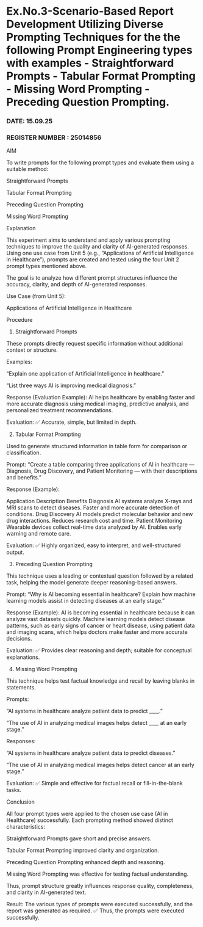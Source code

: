 # Ex.No.3-Scenario-Based Report Development Utilizing Diverse Prompting Techniques for the the following Prompt Engineering types with examples - Straightforward Prompts - Tabular Format Prompting - Missing Word Prompting - Preceding Question Prompting.

### DATE: 15.09.25                                                                            
### REGISTER NUMBER : 25014856
AIM

To write prompts for the following prompt types and evaluate them using a suitable method:

Straightforward Prompts

Tabular Format Prompting

Preceding Question Prompting

Missing Word Prompting

Explanation

This experiment aims to understand and apply various prompting techniques to improve the quality and clarity of AI-generated responses.
Using one use case from Unit 5 (e.g., “Applications of Artificial Intelligence in Healthcare”), prompts are created and tested using the four Unit 2 prompt types mentioned above.

The goal is to analyze how different prompt structures influence the accuracy, clarity, and depth of AI-generated responses.

Use Case (from Unit 5):

Applications of Artificial Intelligence in Healthcare

Procedure
1. Straightforward Prompts

These prompts directly request specific information without additional context or structure.

Examples:

“Explain one application of Artificial Intelligence in healthcare.”

“List three ways AI is improving medical diagnosis.”

Response (Evaluation Example):
AI helps healthcare by enabling faster and more accurate diagnosis using medical imaging, predictive analysis, and personalized treatment recommendations.

Evaluation:
✅ Accurate, simple, but limited in depth.

2. Tabular Format Prompting

Used to generate structured information in table form for comparison or classification.

Prompt:
“Create a table comparing three applications of AI in healthcare — Diagnosis, Drug Discovery, and Patient Monitoring — with their descriptions and benefits.”

Response (Example):

Application	Description	Benefits
Diagnosis	AI systems analyze X-rays and MRI scans to detect diseases.	Faster and more accurate detection of conditions.
Drug Discovery	AI models predict molecular behavior and new drug interactions.	Reduces research cost and time.
Patient Monitoring	Wearable devices collect real-time data analyzed by AI.	Enables early warning and remote care.

Evaluation:
✅ Highly organized, easy to interpret, and well-structured output.

3. Preceding Question Prompting

This technique uses a leading or contextual question followed by a related task, helping the model generate deeper reasoning-based answers.

Prompt:
“Why is AI becoming essential in healthcare? Explain how machine learning models assist in detecting diseases at an early stage.”

Response (Example):
AI is becoming essential in healthcare because it can analyze vast datasets quickly. Machine learning models detect disease patterns, such as early signs of cancer or heart disease, using patient data and imaging scans, which helps doctors make faster and more accurate decisions.

Evaluation:
✅ Provides clear reasoning and depth; suitable for conceptual explanations.

4. Missing Word Prompting

This technique helps test factual knowledge and recall by leaving blanks in statements.

Prompts:

“AI systems in healthcare analyze patient data to predict ____.”

“The use of AI in analyzing medical images helps detect ____ at an early stage.”

Responses:

“AI systems in healthcare analyze patient data to predict diseases.”

“The use of AI in analyzing medical images helps detect cancer at an early stage.”

Evaluation:
✅ Simple and effective for factual recall or fill-in-the-blank tasks.

Conclusion

All four prompt types were applied to the chosen use case (AI in Healthcare) successfully.
Each prompting method showed distinct characteristics:

Straightforward Prompts gave short and precise answers.

Tabular Format Prompting improved clarity and organization.

Preceding Question Prompting enhanced depth and reasoning.

Missing Word Prompting was effective for testing factual understanding.

Thus, prompt structure greatly influences response quality, completeness, and clarity in AI-generated text.

Result: The various types of prompts were executed successfully, and the report was generated as required.
✅ Thus, the prompts were executed successfully.







